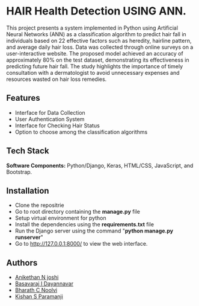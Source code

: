 # HAIR Health Detection USING ANN.

This project presents a system implemented in Python using Artificial Neural Networks (ANN) as a classification algorithm to predict hair fall in individuals based on 22 effective factors such as heredity, hairline pattern, and average daily hair loss. Data was collected through online surveys on a user-interactive website. The proposed model achieved an accuracy of approximately 80% on the test dataset, demonstrating its effectiveness in predicting future hair fall. The study highlights the importance of timely consultation with a dermatologist to avoid unnecessary expenses and resources wasted on hair loss remedies.

## Features
- Interface for Data Collection
- User Authentication System
- Interface for Checking Hair Status
- Option to choose among the classification algorithms

## Tech Stack
**Software Components:** Python/Django, Keras, HTML/CSS, JavaScript, and Bootstrap.

## Installation
- Clone the repositrie
- Go to root directory containing the **manage.py** file
- Setup virtual environment for python
- Install the dependencies using the **requirements.txt** file
- Run the Django server using the command "**python manage.py runserver**"
- Go to http://127.0.0.1:8000/ to view the web interface.



## Authors
- [Anikethan N joshi](https://github.com/Anikethanjoshi)
- [Basavaraj I Dayannavar]()
- [Bharath C Noolvi]()
- [Kishan S Paramanji]()

